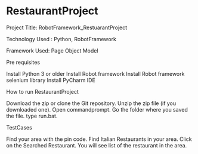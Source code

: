 
RestaurantProject
==================

Project Title: RobotFramework_RestuarantProject

Technology Used : Python, RobotFramework

Framework Used: Page Object Model

Pre requisites

Install Python 3 or older
Install Robot framework
Install Robot framework selenium library
Install PyCharm IDE

How to run RestaurantProject

Download the zip or clone the Git repository.
Unzip the zip file (if you downloaded one).
Open commandprompt.
Go the folder where you saved the file.
type run.bat.

TestCases

Find your area with the pin code.
Find Italian Restaurants in your area.
Click on the Searched Restaurant.
You will see list of the restaurant in the area.
